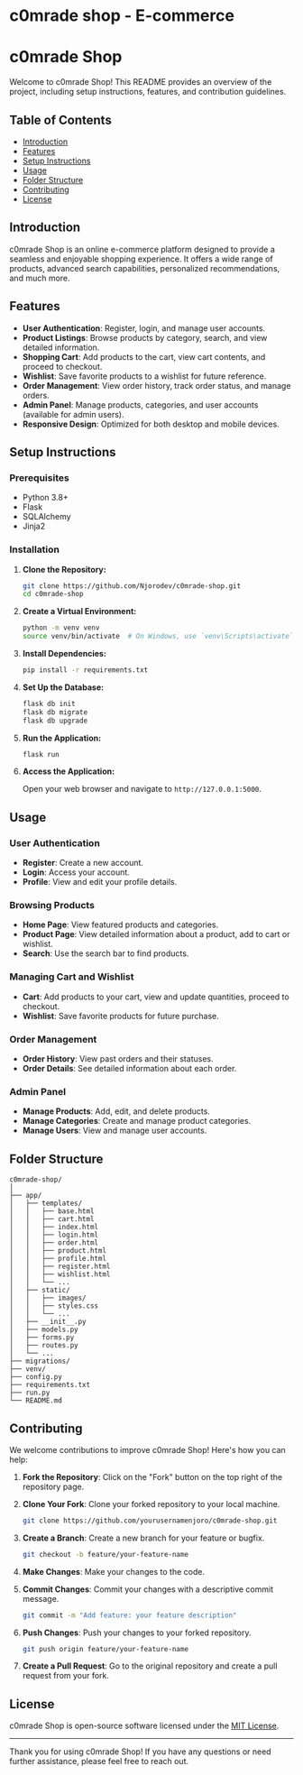# c0mrade shop - E-commerce

# c0mrade Shop

Welcome to c0mrade Shop! This README provides an overview of the project, including setup instructions, features, and contribution guidelines.

## Table of Contents

- [Introduction](#introduction)
- [Features](#features)
- [Setup Instructions](#setup-instructions)
- [Usage](#usage)
- [Folder Structure](#folder-structure)
- [Contributing](#contributing)
- [License](#license)

## Introduction

c0mrade Shop is an online e-commerce platform designed to provide a seamless and enjoyable shopping experience. It offers a wide range of products, advanced search capabilities, personalized recommendations, and much more.

## Features

- **User Authentication**: Register, login, and manage user accounts.
- **Product Listings**: Browse products by category, search, and view detailed information.
- **Shopping Cart**: Add products to the cart, view cart contents, and proceed to checkout.
- **Wishlist**: Save favorite products to a wishlist for future reference.
- **Order Management**: View order history, track order status, and manage orders.
- **Admin Panel**: Manage products, categories, and user accounts (available for admin users).
- **Responsive Design**: Optimized for both desktop and mobile devices.

## Setup Instructions

### Prerequisites

- Python 3.8+
- Flask
- SQLAlchemy
- Jinja2

### Installation

1. **Clone the Repository:**

    ```bash
    git clone https://github.com/Njorodev/c0mrade-shop.git
    cd c0mrade-shop
    ```

2. **Create a Virtual Environment:**

    ```bash
    python -m venv venv
    source venv/bin/activate  # On Windows, use `venv\Scripts\activate`
    ```

3. **Install Dependencies:**

    ```bash
    pip install -r requirements.txt
    ```

4. **Set Up the Database:**

    ```bash
    flask db init
    flask db migrate
    flask db upgrade
    ```

5. **Run the Application:**

    ```bash
    flask run
    ```

6. **Access the Application:**

    Open your web browser and navigate to `http://127.0.0.1:5000`.

## Usage

### User Authentication

- **Register**: Create a new account.
- **Login**: Access your account.
- **Profile**: View and edit your profile details.

### Browsing Products

- **Home Page**: View featured products and categories.
- **Product Page**: View detailed information about a product, add to cart or wishlist.
- **Search**: Use the search bar to find products.

### Managing Cart and Wishlist

- **Cart**: Add products to your cart, view and update quantities, proceed to checkout.
- **Wishlist**: Save favorite products for future purchase.

### Order Management

- **Order History**: View past orders and their statuses.
- **Order Details**: See detailed information about each order.

### Admin Panel

- **Manage Products**: Add, edit, and delete products.
- **Manage Categories**: Create and manage product categories.
- **Manage Users**: View and manage user accounts.

## Folder Structure

```
c0mrade-shop/
│
├── app/
│   ├── templates/
│   │   ├── base.html
│   │   ├── cart.html
│   │   ├── index.html
│   │   ├── login.html
│   │   ├── order.html
│   │   ├── product.html
│   │   ├── profile.html
│   │   ├── register.html
│   │   ├── wishlist.html
│   │   └── ...
│   ├── static/
│   │   ├── images/
│   │   ├── styles.css
│   │   └── ...
│   ├── __init__.py
│   ├── models.py
│   ├── forms.py
│   ├── routes.py
│   └── ...
├── migrations/
├── venv/
├── config.py
├── requirements.txt
├── run.py
└── README.md
```

## Contributing

We welcome contributions to improve c0mrade Shop! Here's how you can help:

1. **Fork the Repository**: Click on the "Fork" button on the top right of the repository page.
2. **Clone Your Fork**: Clone your forked repository to your local machine.

    ```bash
    git clone https://github.com/yourusernamenjoro/c0mrade-shop.git
    ```

3. **Create a Branch**: Create a new branch for your feature or bugfix.

    ```bash
    git checkout -b feature/your-feature-name
    ```

4. **Make Changes**: Make your changes to the code.
5. **Commit Changes**: Commit your changes with a descriptive commit message.

    ```bash
    git commit -m "Add feature: your feature description"
    ```

6. **Push Changes**: Push your changes to your forked repository.

    ```bash
    git push origin feature/your-feature-name
    ```

7. **Create a Pull Request**: Go to the original repository and create a pull request from your fork.

## License

c0mrade Shop is open-source software licensed under the [MIT License](LICENSE).

---

Thank you for using c0mrade Shop! If you have any questions or need further assistance, please feel free to reach out.